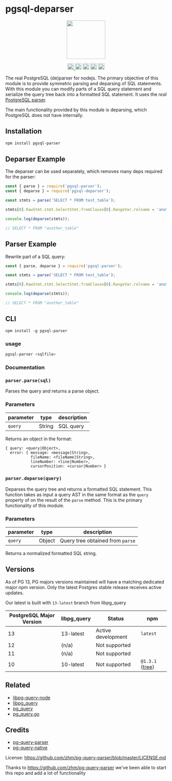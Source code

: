 # pgsql-deparser 

<p align="center" width="100%">
  <img height="120" src="https://github.com/launchql/pgsql-parser/assets/545047/6440fa7d-918b-4a3b-8d1b-755d85de8bea" />
</p>

<p align="center" width="100%">
  <a href="https://github.com/launchql/pgsql-parser/actions/workflows/run-tests.yaml">
    <img height="20" src="https://github.com/launchql/pgsql-parser/actions/workflows/run-tests.yaml/badge.svg" />
  </a>
   <a href="https://www.npmjs.com/package/pgsql-deparser"><img height="20" src="https://img.shields.io/npm/dw/pgsql-deparser"/></a>
   <a href="https://www.npmjs.com/package/pgsql-deparser"><img height="20" src="https://img.shields.io/npm/dt/pgsql-deparser"></a>
   <a href="https://github.com/launchql/pgsql-parser/blob/main/LICENSE-MIT"><img height="20" src="https://img.shields.io/badge/license-MIT-blue.svg"/></a>
   <a href="https://www.npmjs.com/package/pgsql-deparser"><img height="20" src="https://img.shields.io/github/package-json/v/launchql/pgsql-parser?filename=packages%2Fenums%2Fpackage.json"/></a>
</p>

The real PostgreSQL (de)parser for nodejs. The primary objective of this module is to provide symmetric parsing and deparsing of SQL statements. With this module you can modify parts of a SQL query statement and serialize the query tree back into a formatted SQL statement. It uses the *real* [PostgreSQL parser](https://github.com/pganalyze/libpg_query).

The main functionality provided by this module is deparsing, which PostgreSQL does not have internally.

## Installation

```sh
npm install pgsql-parser
```

## Deparser Example

The deparser can be used separately, which removes many deps required for the parser:

```js
const { parse } = require('pgsql-parser');
const { deparse } = require('pgsql-deparser');

const stmts = parse('SELECT * FROM test_table');

stmts[0].RawStmt.stmt.SelectStmt.fromClause[0].RangeVar.relname = 'another_table';

console.log(deparse(stmts));

// SELECT * FROM "another_table"
```

## Parser Example

Rewrite part of a SQL query:

```js
const { parse, deparse } = require('pgsql-parser');

const stmts = parse('SELECT * FROM test_table');

stmts[0].RawStmt.stmt.SelectStmt.fromClause[0].RangeVar.relname = 'another_table';

console.log(deparse(stmts));

// SELECT * FROM "another_table"
```

## CLI

```
npm install -g pgsql-parser
```

### usage

```sh
pgsql-parser <sqlfile>
```

### Documentation

### `parser.parse(sql)`

Parses the query and returns a parse object.

### Parameters

| parameter            | type               | description                                               |
| -------------------- | ------------------ | --------------------------------------------------------- |
| `query`              | String             | SQL query                                                 |

Returns an object in the format:

```
{ query: <query|Object>,
  error: { message: <message|String>,
           fileName: <fileName|String>,
           lineNumber: <line|Number>,
           cursorPosition: <cursor|Number> }
```

### `parser.deparse(query)`

Deparses the query tree and returns a formatted SQL statement. This function takes as input a query AST
in the same format as the `query` property of on the result of the `parse` method. This is the primary
functionality of this module.

### Parameters

| parameter            | type               | description                                               |
| -------------------- | ------------------ | --------------------------------------------------------- |
| `query`              | Object             | Query tree obtained from `parse`                          |

Returns a normalized formatted SQL string.

## Versions

As of PG 13, PG majors versions maintained will have a matching dedicated major npm version. Only the latest Postgres stable release receives active updates.

Our latest is built with `13-latest` branch from libpg_query

| PostgreSQL Major Version | libpg_query | Status              | npm 
|--------------------------|-------------|---------------------|---------|
| 13                       | 13-latest   | Active development  | `latest`
| 12                       | (n/a)       | Not supported       |
| 11                       | (n/a)       | Not supported       |
| 10                       | 10-latest   | Not supported       | `@1.3.1` ([tree](https://github.com/launchql/pgsql-parser/tree/39b7b1adc8914253226e286a48105785219a81ca))      | 

## Related

* [libpg-query-node](https://github.com/launchql/libpg-query-node)
* [libpg_query](https://github.com/pganalyze/libpg_query)
* [pg_query](https://github.com/lfittl/pg_query)
* [pg_query.go](https://github.com/lfittl/pg_query.go)

## Credits

* [pg-query-parser](https://github.com/zhm/pg-query-parser)
* [pg-query-native](https://github.com/zhm/node-pg-query-native)

License: https://github.com/zhm/pg-query-parser/blob/master/LICENSE.md

Thanks to https://github.com/zhm/pg-query-parser we've been able to start this repo and add a lot of functionality

